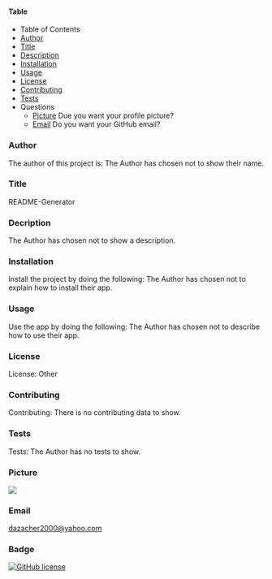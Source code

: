 #### Table
* Table of Contents
* [Author](#author)
* [Title](#title)
* [Description](#description)
* [Installation](#installation)
* [Usage](#usage)
* [License](#license)
* [Contributing](#contributing)
* [Tests](#test)
* Questions
    * [Picture](#picture) Due you want your profile picture?
    * [Email](#email) Do you want your GitHub email?
    
### Author

The author of this project is: The Author has chosen not to show their name.

### Title

README-Generator

### Decription

The Author has chosen not to show a description.

### Installation

Install the project by doing the following: The Author has chosen not to explain how to install their app.

### Usage

Use the app by doing the following: The Author has chosen not to describe how to use their app.

### License

License: Other

### Contributing

Contributing: There is no contributing data to show.

### Tests

Tests: The Author has no tests to show.

### Picture

<img src="https://avatars3.githubusercontent.com/u/61209724?v=4"/>

### Email

dazacher2000@yahoo.com

### Badge

[![GitHub license](https://img.shields.io/badge/license-Other-brightgreen.svg)](https://api.github.com/dazacher/README-Generator)
